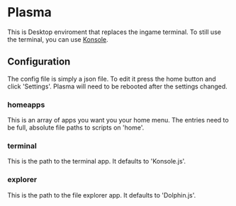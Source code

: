 # Plasma

This is Desktop enviroment that replaces the ingame terminal. To still use the terminal, you can use [Konsole](./Konsole.md).  

## Configuration

The config file is simply a json file. To edit it press the home button and click 'Settings'. Plasma will need to be rebooted after the settings changed.

### homeapps

This is an array of apps you want you your home menu. The entries need to be full, absolute file paths to scripts on 'home'.

### terminal

This is the path to the terminal app. It defaults to 'Konsole.js'.

### explorer

This is the path to the file explorer app. It defaults to 'Dolphin.js'.
